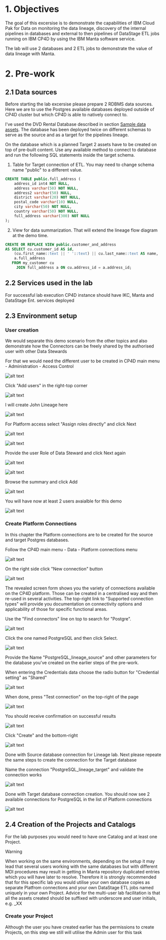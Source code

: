 # 1. Objectives

The goal of this excersise is to demonstrate the capabilities of IBM Cloud Pak for Data on monitoring the data lineage, discovery of the internal pipelines in databases and external to then pipelines of DataStage ETL jobs running on IBM CP4D by using the IBM Manta software service.

The lab will use 2 databases and 2 ETL jobs to demonstrate the value of data lineage with Manta.

# 2. Pre-work

## 2.1 Data sources

Before starting the lab excersise please prepare 2 RDBMS data sources. Here we are to use the Postgres available databases deployed outside of CP4D cluster but which CP4D is able to natively connect to.

I've used the DVD Rental Database described in section [Sample data assets](/Setup%20WKC%20demo%20environment/Data%20Assets/Sample_data_assets.md). The database has been deployed twice on different schemas to serve as the source and as a target for the pipelines lineage.

On the database which is a planned Target 2 assets have to be created on top of pre-built content. Use any available method to connect to database and run the following SQL statements inside the target schema.

1. Table for Target connection of ETL. You may need to change schema name "public" to a different value.

```sql
CREATE TABLE public.full_address (
	address_id int4 NOT NULL,
	address varchar(50) NOT NULL,
	address2 varchar(50) NULL,
	district varchar(20) NOT NULL,
	postal_code varchar(10) NULL,
	city varchar(50) NOT NULL,
	country varchar(50) NOT NULL,
	full_address varchar(300) NOT NULL
);
```

2. View for data summarization. That will extend the lineage flow diagram at the demo time.

```sql
CREATE OR REPLACE VIEW public.customer_and_address
AS SELECT cu.customer_id AS id,
    (cu.first_name::text || ' '::text) || cu.last_name::text AS name,
    a.full_address
   FROM my_customer cu
     JOIN full_address a ON cu.address_id = a.address_id;
```

## 2.2 Services used in the lab

For successful lab execution CP4D instance should have IKC, Manta and DataStage Ent. services deployed

## 2.3 Environment setup

### User creation

We would separate this demo scenario from the other topics and also demonstrate how the Connectors can be freely shared by the authorised user with other Data Stewards

For that we would need the different user to be created in CP4D main menu - Administration - Access Control

![alt text](/Data%20Lineage/images/user_create-0.png)

Click "Add users" in the right-top corner

![alt text](/Data%20Lineage/images/user_create-1.png)

I will create John Lineage here

![alt text](/Data%20Lineage/images/user_create-2.png)

For Platform access select "Assign roles directly" and click Next

![alt text](/Data%20Lineage/images/user_create-3.png)

![alt text](/Data%20Lineage/images/user_create-4.png)

Provide the user Role of Data Steward and click Next again

![alt text](/Data%20Lineage/images/user_create-5.png)

![alt text](/Data%20Lineage/images/user_create-4.png)

Browse the summary and click Add

![alt text](/Data%20Lineage/images/user_create-6.png)

You will have now at least 2 users avaialble for this demo

![alt text](/Data%20Lineage/images/user_create-7.png)

### Create Platform Connections

In this chapter the Platform connections are to be created for the source and target Postgres databases.

Follow the CP4D main menu - Data - Platform connections menu

![alt text](/Data%20Lineage/images/pl_conn-0.png)

On the right side click "New connection" button

![alt text](/Data%20Lineage/images/pl_conn-1.png)

The revealed screen form shows you the variety of connections available on the CP4D platform. Those can be created in a centralised way and then re-used in several activities. The top-right link to "Supported connection types" will provide you documentation on connectivity options and applicability of those for specific functional areas.

Use the "Find connectors" line on top to search for "Postgre".

![alt text](/Data%20Lineage/images/pl_conn-2.png)

Click the one named PostgreSQL and then click Select.

![alt text](/Data%20Lineage/images/pl_conn-3.png)

Provide the Name "PostgreSQL_lineage_source" and other parameters for the database you've created on the earlier steps of the pre-work.

When entering the Credentials data choose the radio button for "Credential setting" as "Shared"

![alt text](/Data%20Lineage/images/pl_conn-4.png)

When done, press "Test connection" on the top-right of the page

![alt text](/Data%20Lineage/images/pl_conn-5.png)

You should receive confirmation on successful results

![alt text](/Data%20Lineage/images/pl_conn-6.png)

Click "Create" and the bottom-right

![alt text](/Data%20Lineage/images/pl_conn-7.png)

Done with Source database connection for Lineage lab. Next please repeate the same steps to create the connection for the Target database

Name the connection "PostgreSQL_lineage_target" and validate the connection works

![alt text](/Data%20Lineage/images/pl_conn-8.png)

Done with Target database connection creation. You should now see 2 available connections for PostgreSQL in the list of Platform connections

![alt text](/Data%20Lineage/images/pl_conn-9.png)

## 2.4 Creation of the Projects and Catalogs

For the lab purposes you would need to have one Catalog and at least one Project.

> [!WARNING]
> When working on the same environments, depending on the setup it may lead that several users working with the same databases but with different MDI procedures may result in getting in Manta repository duplicated entries which you will have later to resolve. Therefore it is strongly recommended that for this specific lab you would utilise your own database copies as separate Platfrom connections and your own DataStage ETL jobs named uniquely in your own Project. Advice for the multi-user lab facilitation is that all the assets created should be suffixed with underscore and user initials, e.g. \_XX

### Create your Project

Although the user you have created earlier has the permissions to create Projects, on this step we still will utilise the Admin user for this task
